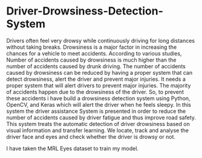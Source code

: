 # Driver-Drowsiness-Detection-System
Drivers often feel very drowsy while continuously driving for long distances without taking breaks. Drowsiness is a major factor in increasing the chances for a vehicle to meet accidents. According to various studies, Number of accidents caused by drowsiness is much higher than the number of accidents caused by drunk driving. The number of accidents caused by drowsiness can be reduced by having a proper system that can detect drowsiness, alert the driver and prevent major injuries. It needs a proper system that will alert drivers to prevent major injuries. The majority of accidents happen due to the drowsiness of the driver. So, to prevent these accidents i have build a drowsiness detection system using Python, OpenCV, and Keras which will alert the driver when he feels sleepy. In this system the driver assistance System is presented in order to reduce the number of accidents caused by driver fatigue and thus improve road safety. This system treats the automatic detection of driver drowsiness based on visual information and transfer learning. We locate, track and analyse the driver face and eyes and check whether the driver is drowsy or not.

I have taken the MRL Eyes dataset to train my model. 

